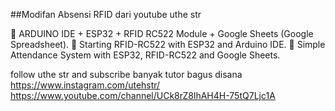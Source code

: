 ##Modifan Absensi RFID dari youtube uthe str

📌 ARDUINO IDE + ESP32 + RFID RC522 Module + Google Sheets (Google Spreadsheet).
📌 Starting RFID-RC522 with ESP32 and Arduino IDE.
📌 Simple Attendance System with ESP32, RFID-RC522 and Google Sheets.


follow uthe str and subscribe banyak tutor bagus disana
https://www.instagram.com/utehstr/
https://www.youtube.com/channel/UCk8rZ8lhAH4H-75tQ7Ljc1A
